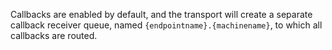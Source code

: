 Callbacks are enabled by default, and the transport will create a separate callback receiver queue, named `{endpointname}.{machinename}`, to which all callbacks are routed.